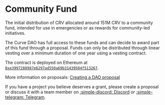 <h1>Community Fund</h1>

The initial distribution of CRV allocated around 151M CRV to a community fund, intended for use in emergencies or as rewards for community-led initiatives. 

The Curve DAO has full access to these funds and can decide to award part of this fund through a proposal. Funds can only be distributed through linear vesting over a minimum duration of one year using a vesting contract.

The contract is deployed on Ethereum at [`0xe3997288987e6297ad550a69b31439504f513267`](https://etherscan.io/address/0xe3997288987e6297ad550a69b31439504f513267).

More information on proposals: [Creating a DAO proposal](./proposals/creating-a-dao-proposal.md)

If you have a project you believe deserves a grant, please create a proposal or discuss it with a team member on [:simple-discord: Discord](https://discord.gg/twUngQYz85) or [:simple-telegram: Telegram](https://t.me/curvefi).